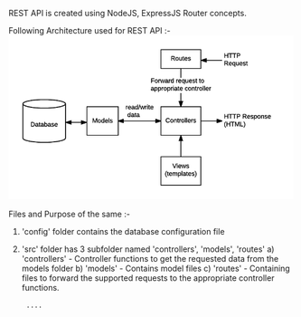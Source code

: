 REST API is created using NodeJS, ExpressJS Router concepts.

Following Architecture used for REST API :-
![alt text](mvc_express.png "Title")

Files and Purpose of the same :-
1) 'config' folder contains the database configuration file
2) 'src' folder has 3 subfolder named 'controllers', 'models', 'routes'
     a) 'controllers' - Controller functions to get the requested data from the models folder
     b) 'models' - Contains model files
     c) 'routes' - Containing files to forward the supported requests to the appropriate controller    
        functions.


        ....